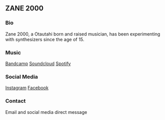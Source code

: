 ## ZANE 2000




### Bio
Zane 2000, a Otautahi born and raised musician, has been experimenting with synthesizers since the age of 15.

### Music
[Bandcamp](https://officalzane2000.bandcamp.com/)
[Soundcloud](https://soundcloud.com/zane2000)
[Spotify](https://open.spotify.com/artist/1cHufTI1vd3PEqJOZ0aAHk)

### Social Media
[Instagram](https://www.instagram.com/official_zane_2000/)
[Facebook](https://www.facebook.com/2an32000)

### Contact
Email and social media direct message
